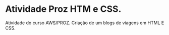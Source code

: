 # Atividade Proz HTM e CSS.
Atividade do curso AWS/PROZ. 
Criação de um blogs de viagens em HTML E CSS. 
